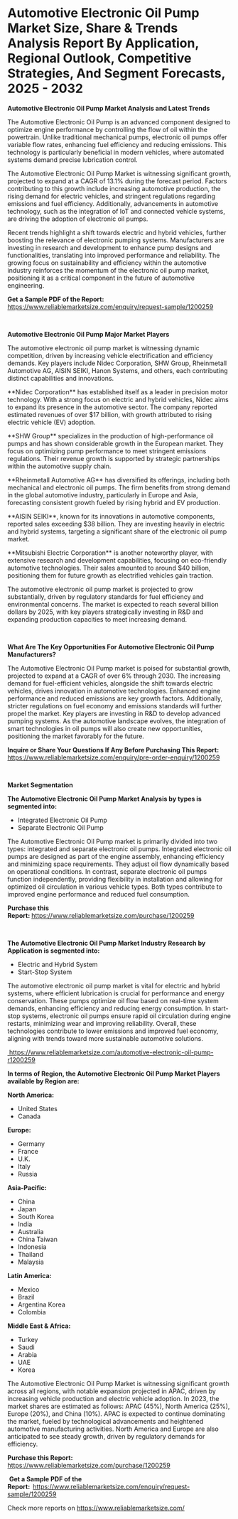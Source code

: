 <p><h1>Automotive Electronic Oil Pump Market Size, Share & Trends Analysis Report By Application, Regional Outlook, Competitive Strategies, And Segment Forecasts, 2025 - 2032</h1></p><p><strong>Automotive Electronic Oil Pump Market Analysis and Latest Trends</strong></p>
<p><p>The Automotive Electronic Oil Pump is an advanced component designed to optimize engine performance by controlling the flow of oil within the powertrain. Unlike traditional mechanical pumps, electronic oil pumps offer variable flow rates, enhancing fuel efficiency and reducing emissions. This technology is particularly beneficial in modern vehicles, where automated systems demand precise lubrication control.</p><p>The Automotive Electronic Oil Pump Market is witnessing significant growth, projected to expand at a CAGR of 13.1% during the forecast period. Factors contributing to this growth include increasing automotive production, the rising demand for electric vehicles, and stringent regulations regarding emissions and fuel efficiency. Additionally, advancements in automotive technology, such as the integration of IoT and connected vehicle systems, are driving the adoption of electronic oil pumps.</p><p>Recent trends highlight a shift towards electric and hybrid vehicles, further boosting the relevance of electronic pumping systems. Manufacturers are investing in research and development to enhance pump designs and functionalities, translating into improved performance and reliability. The growing focus on sustainability and efficiency within the automotive industry reinforces the momentum of the electronic oil pump market, positioning it as a critical component in the future of automotive engineering.</p></p>
<p><strong>Get a Sample PDF of the Report:&nbsp;</strong> <a href="https://www.reliablemarketsize.com/enquiry/request-sample/1200259?utm_campaign=1943&utm_medium=2&utm_source=Github&utm_content=ia&utm_term=24022025&utm_id=automotive-electronic-oil-pump">https://www.reliablemarketsize.com/enquiry/request-sample/1200259</a></p>
<p>&nbsp;</p>
<p><strong>Automotive Electronic Oil Pump Major Market Players</strong></p>
<p><p>The automotive electronic oil pump market is witnessing dynamic competition, driven by increasing vehicle electrification and efficiency demands. Key players include Nidec Corporation, SHW Group, Rheinmetall Automotive AG, AISIN SEIKI, Hanon Systems, and others, each contributing distinct capabilities and innovations.</p><p>**Nidec Corporation** has established itself as a leader in precision motor technology. With a strong focus on electric and hybrid vehicles, Nidec aims to expand its presence in the automotive sector. The company reported estimated revenues of over $17 billion, with growth attributed to rising electric vehicle (EV) adoption.</p><p>**SHW Group** specializes in the production of high-performance oil pumps and has shown considerable growth in the European market. They focus on optimizing pump performance to meet stringent emissions regulations. Their revenue growth is supported by strategic partnerships within the automotive supply chain.</p><p>**Rheinmetall Automotive AG** has diversified its offerings, including both mechanical and electronic oil pumps. The firm benefits from strong demand in the global automotive industry, particularly in Europe and Asia, forecasting consistent growth fueled by rising hybrid and EV production.</p><p>**AISIN SEIKI**, known for its innovations in automotive components, reported sales exceeding $38 billion. They are investing heavily in electric and hybrid systems, targeting a significant share of the electronic oil pump market.</p><p>**Mitsubishi Electric Corporation** is another noteworthy player, with extensive research and development capabilities, focusing on eco-friendly automotive technologies. Their sales amounted to around $40 billion, positioning them for future growth as electrified vehicles gain traction.</p><p>The automotive electronic oil pump market is projected to grow substantially, driven by regulatory standards for fuel efficiency and environmental concerns. The market is expected to reach several billion dollars by 2025, with key players strategically investing in R&D and expanding production capacities to meet increasing demand.</p></p>
<p>&nbsp;</p>
<p><strong>What Are The Key Opportunities For Automotive Electronic Oil Pump Manufacturers?</strong></p>
<p><p>The Automotive Electronic Oil Pump market is poised for substantial growth, projected to expand at a CAGR of over 6% through 2030. The increasing demand for fuel-efficient vehicles, alongside the shift towards electric vehicles, drives innovation in automotive technologies. Enhanced engine performance and reduced emissions are key growth factors. Additionally, stricter regulations on fuel economy and emissions standards will further propel the market. Key players are investing in R&D to develop advanced pumping systems. As the automotive landscape evolves, the integration of smart technologies in oil pumps will also create new opportunities, positioning the market favorably for the future.</p></p>
<p><strong>Inquire or Share Your Questions If Any Before Purchasing This Report:</strong> <a href="https://www.reliablemarketsize.com/enquiry/pre-order-enquiry/1200259?utm_campaign=1943&utm_medium=2&utm_source=Github&utm_content=ia&utm_term=24022025&utm_id=automotive-electronic-oil-pump">https://www.reliablemarketsize.com/enquiry/pre-order-enquiry/1200259</a></p>
<p>&nbsp;</p>
<p><strong>Market Segmentation</strong></p>
<p><strong>The Automotive Electronic Oil Pump Market Analysis by types is segmented into:</strong></p>
<p><ul><li>Integrated Electronic Oil Pump</li><li>Separate Electronic Oil Pump</li></ul></p>
<p><p>The Automotive Electronic Oil Pump market is primarily divided into two types: integrated and separate electronic oil pumps. Integrated electronic oil pumps are designed as part of the engine assembly, enhancing efficiency and minimizing space requirements. They adjust oil flow dynamically based on operational conditions. In contrast, separate electronic oil pumps function independently, providing flexibility in installation and allowing for optimized oil circulation in various vehicle types. Both types contribute to improved engine performance and reduced fuel consumption.</p></p>
<p><strong>Purchase this Report:&nbsp;</strong><a href="https://www.reliablemarketsize.com/purchase/1200259?utm_campaign=1943&utm_medium=2&utm_source=Github&utm_content=ia&utm_term=24022025&utm_id=automotive-electronic-oil-pump">https://www.reliablemarketsize.com/purchase/1200259</a></p>
<p>&nbsp;</p>
<p><strong>The Automotive Electronic Oil Pump Market Industry Research by Application is segmented into:</strong></p>
<p><ul><li>Electric and Hybrid System</li><li>Start-Stop System</li></ul></p>
<p><p>The automotive electronic oil pump market is vital for electric and hybrid systems, where efficient lubrication is crucial for performance and energy conservation. These pumps optimize oil flow based on real-time system demands, enhancing efficiency and reducing energy consumption. In start-stop systems, electronic oil pumps ensure rapid oil circulation during engine restarts, minimizing wear and improving reliability. Overall, these technologies contribute to lower emissions and improved fuel economy, aligning with trends toward more sustainable automotive solutions.</p></p>
<p><a href="https://www.reliablemarketsize.com/automotive-electronic-oil-pump-r1200259?utm_campaign=1943&utm_medium=2&utm_source=Github&utm_content=ia&utm_term=24022025&utm_id=automotive-electronic-oil-pump">&nbsp;https://www.reliablemarketsize.com/automotive-electronic-oil-pump-r1200259</a></p>
<p><strong>In terms of Region, the Automotive Electronic Oil Pump Market Players available by Region are:</strong></p>
<p>
    <p> <strong> North America: </strong>
        <ul>
            <li>United States</li>
            <li>Canada</li>
        </ul>
        </p> 
    <p> <strong> Europe: </strong>
        <ul>
            <li>Germany</li>
            <li>France</li>
            <li>U.K.</li>
            <li>Italy</li>
            <li>Russia</li>
        </ul>
        </p> 
    <p> <strong> Asia-Pacific: </strong>
        <ul>
            <li>China</li>
            <li>Japan</li>
            <li>South Korea</li>
            <li>India</li>
            <li>Australia</li>
            <li>China Taiwan</li>
            <li>Indonesia</li>
            <li>Thailand</li>
            <li>Malaysia</li>
        </ul>
        </p> 
    <p> <strong> Latin America: </strong>
        <ul>
            <li>Mexico</li>
            <li>Brazil</li>
            <li>Argentina Korea</li>
            <li>Colombia</li>
        </ul>
        </p> 
    <p> <strong> Middle East & Africa: </strong>
        <ul>
            <li>Turkey</li>
            <li>Saudi</li>
            <li>Arabia</li>
            <li>UAE</li>
            <li>Korea</li>
        </ul>
    </p>
    </p>
<p><p>The Automotive Electronic Oil Pump Market is witnessing significant growth across all regions, with notable expansion projected in APAC, driven by increasing vehicle production and electric vehicle adoption. In 2023, the market shares are estimated as follows: APAC (45%), North America (25%), Europe (20%), and China (10%). APAC is expected to continue dominating the market, fueled by technological advancements and heightened automotive manufacturing activities. North America and Europe are also anticipated to see steady growth, driven by regulatory demands for efficiency.</p></p>
<p><strong>Purchase this Report: </strong><a href="https://www.reliablemarketsize.com/purchase/1200259?utm_campaign=1943&utm_medium=2&utm_source=Github&utm_content=ia&utm_term=24022025&utm_id=automotive-electronic-oil-pump">https://www.reliablemarketsize.com/purchase/1200259</a></p>
<p>&nbsp;<strong>Get a Sample PDF of the Report:&nbsp;&nbsp;</strong><a href="https://www.reliablemarketsize.com/enquiry/request-sample/1200259?utm_campaign=1943&utm_medium=2&utm_source=Github&utm_content=ia&utm_term=24022025&utm_id=automotive-electronic-oil-pump">https://www.reliablemarketsize.com/enquiry/request-sample/1200259</a></p>
<p><strong></strong></p>
<p>Check more reports on <a href="https://www.reliablemarketsize.com/?utm_campaign=1943&utm_medium=2&utm_source=Github&utm_content=ia&utm_term=24022025&utm_id=automotive-electronic-oil-pump">https://www.reliablemarketsize.com/</a></p>